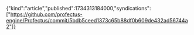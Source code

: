 {"kind":"article","published":1734313184000,"syndications":["https://github.com/profectus-engine/Profectus/commit/5bdb5ceed1373c65b88df0b609de432ad56744a2"]}